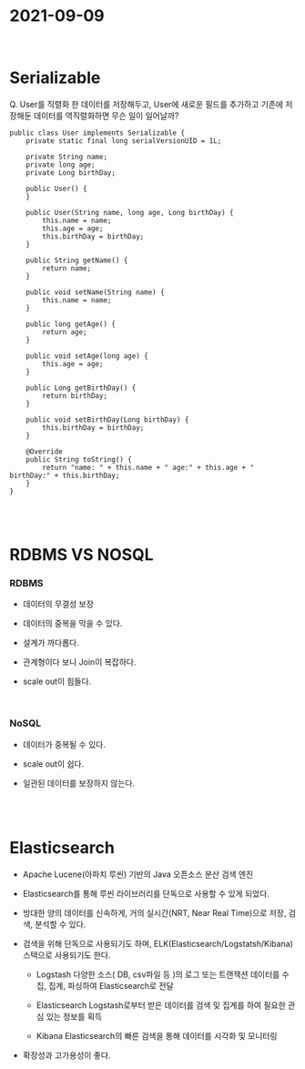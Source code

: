 # 2021-09-09

<br />

# Serializable

Q. User를 직렬화 한 데이터를 저장해두고, User에 새로운 필드를 추가하고
기존에 저장해둔 데이터를 역직렬화하면 무슨 일이 일어날까?


```
public class User implements Serializable {
    private static final long serialVersionUID = 1L;

    private String name;
    private long age;
    private Long birthDay;

    public User() {
    }

    public User(String name, long age, Long birthDay) {
        this.name = name;
        this.age = age;
        this.birthDay = birthDay;
    }

    public String getName() {
        return name;
    }

    public void setName(String name) {
        this.name = name;
    }

    public long getAge() {
        return age;
    }

    public void setAge(long age) {
        this.age = age;
    }

    public Long getBirthDay() {
        return birthDay;
    }

    public void setBirthDay(Long birthDay) {
        this.birthDay = birthDay;
    }

    @Override
    public String toString() {
        return "name: " + this.name + " age:" + this.age + " birthDay:" + this.birthDay;
    }
}
```


<br />
<br />


# RDBMS VS NOSQL

### RDBMS
- 데이터의 무결성 보장

- 데이터의 중복을 막을 수 있다.

- 설계가 까다롭다.

- 관계형이다 보니 Join이 복잡하다.

- scale out이 힘들다.

<br />

### NoSQL
- 데이터가 중복될 수 있다.

- scale out이 쉽다.

- 일관된 데이터를 보장하지 않는다.


<br />
<br />

# Elasticsearch
- Apache Lucene(아파치 루씬) 기반의 Java 오픈소스 분산 검색 엔진


- Elasticsearch를 통해 루씬 라이브러리를 단독으로 사용할 수 있게 되었다.


- 방대한 양의 데이터를 신속하게, 거의 실시간(NRT, Near Real Time)으로 저장, 검색, 분석할 수 있다.


- 검색을 위해 단독으로 사용되기도 하며, ELK(Elasticsearch/Logstatsh/Kibana)스택으로 사용되기도 한다.
    * Logstash
      다양한 소스( DB, csv파일 등 )의 로그 또는 트랜잭션 데이터를 수집, 집계, 파싱하여 Elasticsearch로 전달

    * Elasticsearch
      Logstash로부터 받은 데이터를 검색 및 집계를 하여 필요한 관심 있는 정보를 획득

    * Kibana
      Elasticsearch의 빠른 검색을 통해 데이터를 시각화 및 모니터링


- 확장성과 고가용성이 좋다.
